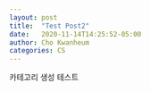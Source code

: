 ```yaml
---
layout: post
title:  "Test Post2"
date:   2020-11-14T14:25:52-05:00
author: Cho Kwanheum
categories: CS
---
```


카테고리 생성 테스트
